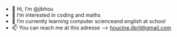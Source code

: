 - 👋 Hi, I’m @jibhou
- 👀 I’m interested in coding and maths 
- 🌱 I’m currently learning computer scienceand english at school
- 📫 You can reach me at this adresse --> houcine.jibril@gmail.com

<!---
jibhou/jibhou is a ✨ special ✨ repository because its `README.md` (this file) appears on your GitHub profile.
You can click the Preview link to take a look at your changes.
--->
